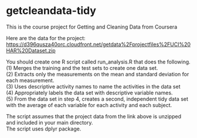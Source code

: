 # getcleandata-tidy  
This is the course project for Getting and Cleaning Data from Coursera  

Here are the data for the project:   
https://d396qusza40orc.cloudfront.net/getdata%2Fprojectfiles%2FUCI%20HAR%20Dataset.zip   
  
You should create one R script called run_analysis.R that does the following.   
(1) Merges the training and the test sets to create one data set.  
(2) Extracts only the measurements on the mean and standard deviation for each measurement.   
(3) Uses descriptive activity names to name the activities in the data set  
(4) Appropriately labels the data set with descriptive variable names.   
(5) From the data set in step 4, creates a second, independent tidy data set with the average of each variable for each activity and each subject.  

The script assumes that the project data from the link above is unzipped and included in your main directory.  
The script uses dplyr package.  
